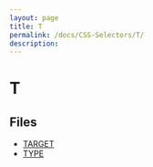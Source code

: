 ```yaml
---
layout: page
title: T
permalink: /docs/CSS-Selectors/T/
description: 
---
```


# T



## Files
* [TARGET](/compare.html2pdf.tools/docs/CSS-Selectors/T/target.html)
* [TYPE](/compare.html2pdf.tools/docs/CSS-Selectors/T/type.html)

